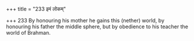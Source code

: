 +++
title = "233 इमं लोकम्"

+++
233	By honouring his mother he gains this (nether) world, by honouring his father the middle sphere, but by obedience to his teacher the world of Brahman.